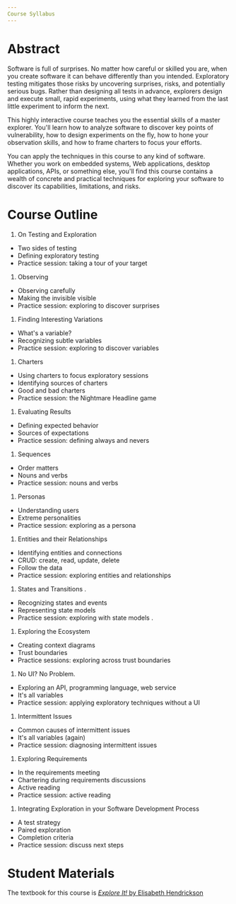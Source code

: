 ```yaml
---
Course Syllabus
---
```


# Abstract

Software is full of surprises. 
No matter how careful or skilled you are, when you create software it 
can behave differently than you intended. 
Exploratory testing mitigates those risks by uncovering surprises, risks, and potentially serious bugs. 
Rather than designing all tests in advance, explorers design and 
execute small, rapid experiments, using what they learned from the 
last little experiment to inform the next.

This highly interactive course teaches you the essential skills of a master explorer. 
You'll learn how to analyze software to discover key points of vulnerability, 
how to design experiments on the fly, 
how to hone your observation skills, 
and how to frame charters to focus your efforts.

You can apply the techniques in this course to any kind of software. 
Whether you work on embedded systems, Web applications, desktop applications, 
APIs, or something else, you'll find this course contains a wealth of 
concrete and practical techniques for exploring your software to 
discover its capabilities, limitations, and risks.

# Course Outline

1. On Testing and Exploration
  * Two sides of testing
  * Defining exploratory testing
  * Practice session: taking a tour of your target

1. Observing
  * Observing carefully
  * Making the invisible visible
  * Practice session: exploring to discover surprises
  
1. Finding Interesting Variations
  * What's a variable?
  * Recognizing subtle variables
  * Practice session: exploring to discover variables

1. Charters
  * Using charters to focus exploratory sessions
  * Identifying sources of charters
  * Good and bad charters
  * Practice session: the Nightmare Headline game

1. Evaluating Results
  * Defining expected behavior
  * Sources of expectations
  * Practice session: defining always and nevers
  
1. Sequences
  * Order matters
  * Nouns and verbs
  * Practice session: nouns and verbs
  
1. Personas
  * Understanding users
  * Extreme personalities
  * Practice session: exploring as a persona

1. Entities and their Relationships
  * Identifying entities and connections
  * CRUD: create, read, update, delete
  * Follow the data
  * Practice session: exploring entities and relationships

1. States and Transitions .
  * Recognizing states and events
  * Representing state models
  * Practice session: exploring with state models
.
1. Exploring the Ecosystem
  * Creating context diagrams
  * Trust boundaries
  * Practice sessions: exploring across trust boundaries

1. No UI? No Problem.
  * Exploring an API, programming language, web service
  * It's all variables
  * Practice session: applying exploratory techniques without a UI

1. Intermittent Issues
  * Common causes of intermittent issues
  * It's all variables (again)
  * Practice session: diagnosing intermittent issues
  
1. Exploring Requirements
  * In the requirements meeting
  * Chartering during requirements discussions
  * Active reading
  * Practice session: active reading
  
1. Integrating Exploration in your Software Development Process
  * A test strategy
  * Paired exploration
  * Completion criteria
  * Practice session: discuss next steps

# Student Materials
The textbook for this course is 
[_Explore It!_ by Elisabeth Hendrickson](http://pragprog.com/book/ehxta/explore-it)